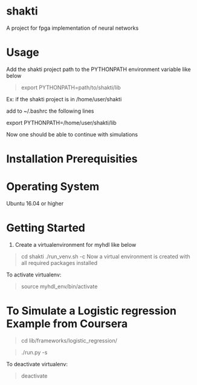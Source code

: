 # shakti
A project for fpga implementation of neural networks

# Usage

Add the shakti project path to the PYTHONPATH environment variable like below
> export PYTHONPATH=path/to/shakti/lib

Ex: if the shakti project is in /home/user/shakti

add to ~/.bashrc the following lines

export PYTHONPATH=/home/user/shakti/lib

Now one should be able to continue with simulations

# Installation Prerequisities

# Operating System

Ubuntu 16.04 or higher

# Getting Started

1) Create a virtualenvironment for myhdl like below

> cd shakti
> ./run_venv.sh -c
  Now a virtual environment is created with all required packages installed

To activate virtualenv:

> source myhdl_env/bin/activate


# To Simulate a Logistic regression Example from Coursera

> cd lib/frameworks/logistic_regression/
 
> ./run.py -s 

  
To deactivate virtualenv:

> deactivate
